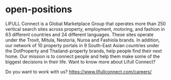 # open-positions
LIFULL Connect is a Global Marketplace Group that operates more than 250 vertical search sites across property, employment, motoring, and fashion in 63 different countries and 24 different languages. These sites operate under the Trovit, Mitula, Nestoria, Nuroa and Fashiola brands. In addition, our network of 10 property portals in 9 South-East Asian countries under the DotProperty and Thailand-property brands, help people find their next home. Our mission is to connect people and help them make some of the biggest decisions in their life. Want to know more about Lifull Connect?

Do you want to work with us?
https://www.lifullconnect.com/careers/
